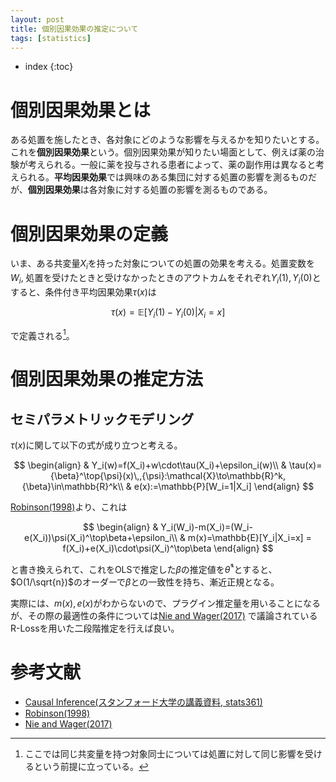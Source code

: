```yaml
---
layout: post
title: 個別因果効果の推定について
tags: [statistics]
---
```


* index
{:toc}

# 個別因果効果とは

ある処置を施したとき、各対象にどのような影響を与えるかを知りたいとする。これを**個別因果効果**という。個別因果効果が知りたい場面として、例えば薬の治験が考えられる。一般に薬を投与される患者によって、薬の副作用は異なると考えられる。**平均因果効果**では興味のある集団に対する処置の影響を測るものだが、**個別因果効果**は各対象に対する処置の影響を測るものである。

# 個別因果効果の定義

いま、ある共変量$X_i$を持った対象についての処置の効果を考える。処置変数を$W_i$, 処置を受けたときと受けなかったときのアウトカムをそれぞれ$Y_i(1), Y_i(0)$とすると、条件付き平均因果効果$\tau(x)$は

$$
\tau(x)=\mathbb{E}[Y_i(1)-Y_i(0)|X_i=x]
$$

で定義される[^cate]。

[^cate]: ここでは同じ共変量を持つ対象同士については処置に対して同じ影響を受けるという前提に立っている。

# 個別因果効果の推定方法

## セミパラメトリックモデリング

$\tau(x)$に関して以下の式が成り立つと考える。

$$
\begin{align}
& Y_i(w)=f(X_i)+w\cdot\tau(X_i)+\epsilon_i(w)\\
& \tau(x)={\beta}^\top{\psi}(x)\,,{\psi}:\mathcal{X}\to\mathbb{R}^k, {\beta}\in\mathbb{R}^k\\
& e(x):=\mathbb{P}[W_i=1|X_i]
\end{align}
$$

[Robinson(1998)](https://www.jstor.org/stable/1912705?seq=1)より、これは

$$
\begin{align}
& Y_i(W_i)-m(X_i)=(W_i-e(X_i))\psi(X_i)^\top\beta+\epsilon_i\\
& m(x)=\mathbb{E}[Y_i|X_i=x] = f(X_i)+e(X_i)\cdot\psi(X_i)^\top\beta
\end{align}
$$

と書き換えられて、これをOLSで推定した$\beta$の推定値を$\hat{\theta}^\ast$とすると、$O(1/\sqrt{n})$のオーダーで$\beta$との一致性を持ち、漸近正規となる。

実際には、$m(x), e(x)$がわからないので、プラグイン推定量を用いることになるが、その際の最適性の条件については[Nie and Wager(2017)](https://arxiv.org/abs/1712.04912) で議論されているR-Lossを用いた二段階推定を行えば良い。

# 参考文献

- [Causal Inference(スタンフォード大学の講義資料, stats361)](https://web.stanford.edu/~swager/stats361.pdf)
- [Robinson(1998)](https://www.jstor.org/stable/1912705?seq=1)
- [Nie and Wager(2017)](https://arxiv.org/abs/1712.04912)

